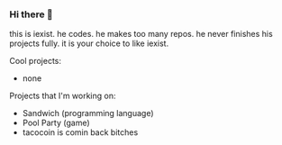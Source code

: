 ### Hi there 👋

<!--
**imightexist/imightexist** is a ✨ _special_ ✨ repository because its `README.md` (this file) appears on your GitHub profile.

Here are some ideas to get you started:

- 🔭 I’m currently working on ...
- 🌱 I’m currently learning ...
- 👯 I’m looking to collaborate on ...
- 🤔 I’m looking for help with ...
- 💬 Ask me about ...
- 📫 How to reach me: ...
- 😄 Pronouns: ...
- ⚡ Fun fact: ...

Feb 2022: so um, i exist, and i make really shitty stuff. my projects were made for fun so dont be surprised if a project is unfinished or has bugs that might never be fixed
-->
this is iexist. he codes. he makes too many repos. he never finishes his projects fully. it is your choice to like iexist.

Cool projects:
<!--- node-WindowsForms (onclick and modify doesn't work, but pretty good nodejs gui framework i guess)
- BetterTimber (ehh might have some issues, maybe a lot)
- BetterVM
- PaintVM-->
- none

Projects that I'm working on:
<!-- - EggCraft (minecraft client online) -->
- Sandwich (programming language)
- Pool Party (game)
- tacocoin is comin back bitches
